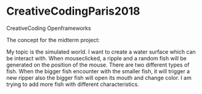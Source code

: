 # CreativeCodingParis2018
CreativeCoding Openframeworks

The concept for the midterm project:

My topic is the simulated world. I want to create a water surface which can be interact with. When mouseclicked, a ripple and a random fish will be generated on the position of the mouse. There are two different types of fish. When the bigger fish encounter with the smaller fish, it will trigger a new ripper also the bigger fish will open its mouth and change color. I am trying to add more fish with different characteristics. 
